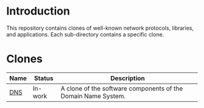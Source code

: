 # Introduction

This repository contains clones of well-known network protocols, libraries, and applications. Each sub-directory contains a specific clone.

# Clones

| Name                                | Status      | Description                                                                         |
|-------------------------------------|-------------|-------------------------------------------------------------------------------------|
| [DNS](dns/README.md)                | In-work     | A clone of the software components of the Domain Name System.                       |
